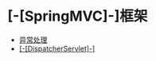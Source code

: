 # [-[SpringMVC]-]框架

* [异常处理](/frame/springmvc/exceptions)
* [[-[DispatcherServlet]-]](/frame/springmvc/dispatcherServlet)